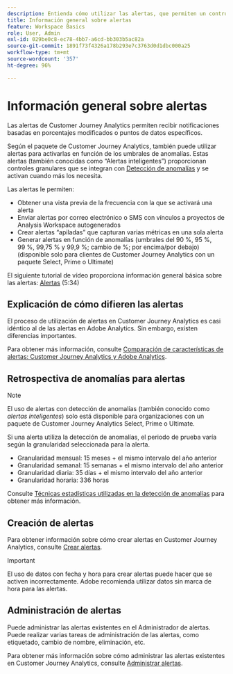 ```yaml
---
description: Entienda cómo utilizar las alertas, que permiten un control granular sobre las notificaciones y la integración con la detección de anomalías.
title: Información general sobre alertas
feature: Workspace Basics
role: User, Admin
exl-id: 029be0c8-ec78-4bb7-a6cd-bb303b5ac82a
source-git-commit: 1891f73f4326a178b293e7c3763d0d1dbc000a25
workflow-type: tm+mt
source-wordcount: '357'
ht-degree: 96%

---
```


# Información general sobre alertas

Las alertas de Customer Journey Analytics permiten recibir notificaciones basadas en porcentajes modificados o puntos de datos específicos.

Según el paquete de Customer Journey Analytics, también puede utilizar alertas para activarlas en función de los umbrales de anomalías. Estas alertas (también conocidas como “Alertas inteligentes”) proporcionan controles granulares que se integran con [Detección de anomalías](/help/analysis-workspace/c-anomaly-detection/anomaly-detection.md) y se activan cuando más los necesita.

Las alertas le permiten:

* Obtener una vista previa de la frecuencia con la que se activará una alerta
* Enviar alertas por correo electrónico o SMS con vínculos a proyectos de Analysis Workspace autogenerados
* Crear alertas “apiladas” que capturan varias métricas en una sola alerta
* Generar alertas en función de anomalías (umbrales del 90 %, 95 %, 99 %, 99,75 % y 99,9 %; cambio de %; por encima/por debajo) (disponible solo para clientes de Customer Journey Analytics con un paquete Select, Prime o Ultimate)

El siguiente tutorial de vídeo proporciona información general básica sobre las alertas: [Alertas](https://experienceleague.adobe.com/docs/analytics-learn/tutorials/data-science/intelligent-alerts.html?lang=es) (5:34)

## Explicación de cómo difieren las alertas

El proceso de utilización de alertas en Customer Journey Analytics es casi idéntico al de las alertas en Adobe Analytics. Sin embargo, existen diferencias importantes.

Para obtener más información, consulte [Comparación de características de alertas: Customer Journey Analytics y Adobe Analytics](/help/components/c-intelligent-alerts/alerts-feature-comparison.md).

## Retrospectiva de anomalías para alertas

>[!NOTE]
>
>El uso de alertas con detección de anomalías (también conocido como _alertas inteligentes_) solo está disponible para organizaciones con un paquete de Customer Journey Analytics Select, Prime o Ultimate.

Si una alerta utiliza la detección de anomalías, el periodo de prueba varía según la granularidad seleccionada para la alerta.

* Granularidad mensual: 15 meses + el mismo intervalo del año anterior
* Granularidad semanal: 15 semanas + el mismo intervalo del año anterior
* Granularidad diaria: 35 días + el mismo intervalo del año anterior
* Granularidad horaria: 336 horas

Consulte [Técnicas estadísticas utilizadas en la detección de anomalías](/help/analysis-workspace/c-anomaly-detection/statistics-anomaly-detection.md) para obtener más información.

## Creación de alertas

Para obtener información sobre cómo crear alertas en Customer Journey Analytics, consulte [Crear alertas](/help/components/c-intelligent-alerts/alert-builder.md).

>[!IMPORTANT]
>
>El uso de datos con fecha y hora para crear alertas puede hacer que se activen incorrectamente. Adobe recomienda utilizar datos sin marca de hora para las alertas.

## Administración de alertas

Puede administrar las alertas existentes en el Administrador de alertas. Puede realizar varias tareas de administración de las alertas, como etiquetado, cambio de nombre, eliminación, etc.

Para obtener más información sobre cómo administrar las alertas existentes en Customer Journey Analytics, consulte [Administrar alertas](/help/components/c-intelligent-alerts/alert-manager.md).
